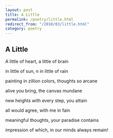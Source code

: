 ```yaml
---
layout: post
title: A Little
permalink: /poetry/little.html
redirect_from: "/2010/03/little.html"
category: poetry
---
```


A Little
--------

A little of heart, a little of brain

in little of sun, n in little of rain

painting in zillion colors, thoughts so arcane

alive you bring, the canvas mundane

new heights with every step, you attain

all would agree, with me in fain

meaningful thoughts, your paradise contains

impression of which, in our minds always remain!
